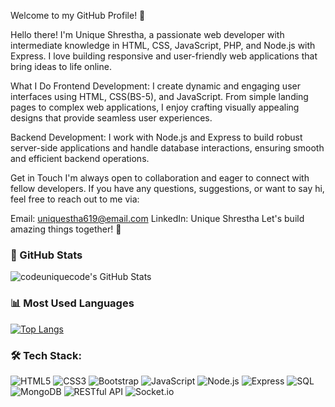 Welcome to my GitHub Profile! 👋

Hello there! I'm Unique Shrestha, a passionate web developer with intermediate knowledge in HTML, CSS, JavaScript, PHP, and Node.js with Express. I love building responsive and user-friendly web applications that bring ideas to life online. 

What I Do
Frontend Development: I create dynamic and engaging user interfaces using HTML, CSS(BS-5), and JavaScript. From simple landing pages to complex web applications, I enjoy crafting visually appealing designs that provide seamless user experiences.

Backend Development: I work with Node.js and Express to build robust server-side applications and handle database interactions, ensuring smooth and efficient backend operations.

Get in Touch
I'm always open to collaboration and eager to connect with fellow developers. If you have any questions, suggestions, or want to say hi, feel free to reach out to me via:

Email: uniquestha619@email.com
LinkedIn: Unique Shrestha
Let's build amazing things together! 🚀

### 🚀 GitHub Stats

![codeuniquecode's GitHub Stats](https://github-readme-stats.vercel.app/api?username=codeuniquecode&show_icons=true&theme=radical)


### 📊 Most Used Languages

[![Top Langs](https://github-readme-stats.vercel.app/api/top-langs/?username=codeuniquecode&layout=compact&theme=radical)](https://github.com/anuraghazra/github-readme-stats)


### 🛠 Tech Stack:
![HTML5](https://img.shields.io/badge/HTML5-E34F26?style=for-the-badge&logo=html5&logoColor=white)
![CSS3](https://img.shields.io/badge/CSS3-1572B6?style=for-the-badge&logo=css3&logoColor=white)
![Bootstrap](https://img.shields.io/badge/Bootstrap-7952B3?style=for-the-badge&logo=bootstrap&logoColor=white)
![JavaScript](https://img.shields.io/badge/JavaScript-F7DF1E?style=for-the-badge&logo=javascript&logoColor=black)
![Node.js](https://img.shields.io/badge/Node.js-43853D?style=for-the-badge&logo=node.js&logoColor=white)
![Express](https://img.shields.io/badge/Express.js-000000?style=for-the-badge&logo=express&logoColor=white)
![SQL](https://img.shields.io/badge/SQL-CC2927?style=for-the-badge&logo=mysql&logoColor=white)
![MongoDB](https://img.shields.io/badge/MongoDB-4EA94B?style=for-the-badge&logo=mongodb&logoColor=white)
![RESTful API](https://img.shields.io/badge/RESTful%20API-005571?style=for-the-badge&logo=fastapi&logoColor=white)
![Socket.io](https://img.shields.io/badge/Socket.io-010101?style=for-the-badge&logo=socket.io&logoColor=white)
